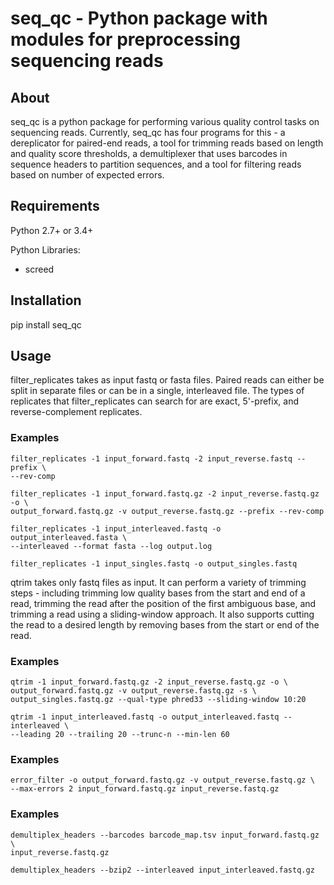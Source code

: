 # seq_qc - Python package with modules for preprocessing sequencing reads

## About

seq_qc is a python package for performing various quality control tasks on 
sequencing reads. Currently, seq_qc has four programs for this - a dereplicator 
for paired-end reads, a tool for trimming reads based on length and quality 
score thresholds, a demultiplexer that uses barcodes in sequence headers to
partition sequences, and a tool for filtering reads based on number of
expected errors.

## Requirements

Python 2.7+ or 3.4+

Python Libraries:

* screed

## Installation

pip install seq_qc

## Usage

filter_replicates takes as input fastq or fasta files. Paired reads can either 
be split in separate files or can be in a single, interleaved file. The types 
of replicates that filter_replicates can search for are exact, 5'-prefix, and 
reverse-complement replicates.

### Examples

    filter_replicates -1 input_forward.fastq -2 input_reverse.fastq --prefix \
    --rev-comp

    filter_replicates -1 input_forward.fastq.gz -2 input_reverse.fastq.gz -o \
    output_forward.fastq.gz -v output_reverse.fastq.gz --prefix --rev-comp

    filter_replicates -1 input_interleaved.fastq -o output_interleaved.fasta \
    --interleaved --format fasta --log output.log

    filter_replicates -1 input_singles.fastq -o output_singles.fastq

qtrim takes only fastq files as input. It can perform a variety of trimming 
steps - including trimming low quality bases from the start and end of a 
read, trimming the read after the position of the first ambiguous base, and
trimming a read using a sliding-window approach. It also supports cutting the 
read to a desired length by removing bases from the start or end of the read.

### Examples

    qtrim -1 input_forward.fastq.gz -2 input_reverse.fastq.gz -o \
    output_forward.fastq.gz -v output_reverse.fastq.gz -s \
    output_singles.fastq.gz --qual-type phred33 --sliding-window 10:20

    qtrim -1 input_interleaved.fastq -o output_interleaved.fastq --interleaved \
    --leading 20 --trailing 20 --trunc-n --min-len 60

### Examples

    error_filter -o output_forward.fastq.gz -v output_reverse.fastq.gz \
    --max-errors 2 input_forward.fastq.gz input_reverse.fastq.gz

### Examples

    demultiplex_headers --barcodes barcode_map.tsv input_forward.fastq.gz \
    input_reverse.fastq.gz

    demultiplex_headers --bzip2 --interleaved input_interleaved.fastq.gz
